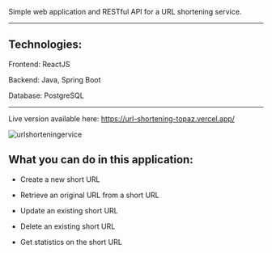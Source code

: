 Simple web application and RESTful API for a URL shortening service.
_________________________________

<h2>Technologies:</h2>

Frontend:
ReactJS

Backend:
Java, Spring Boot

Database:
PostgreSQL

_________________________________


Live version available here: https://url-shortening-topaz.vercel.app/


![urlshorteningervice](https://github.com/user-attachments/assets/000b3f5e-9989-405d-9a76-c688007efd30)


<h2>What you can do in this application:</h2>

* Create a new short URL

* Retrieve an original URL from a short URL

* Update an existing short URL

* Delete an existing short URL

* Get statistics on the short URL
